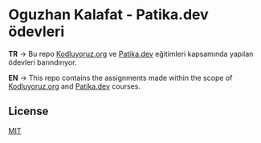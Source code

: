 # Oguzhan Kalafat - Patika.dev ödevleri

**TR** -> Bu repo [Kodluyoruz.org](www.kodluyoruz.org) ve [Patika.dev](app.patika.dev) eğitimleri kapsamında yapılan ödevleri barındırıyor.

**EN** -> This repo contains the assignments made within the scope of [Kodluyoruz.org](www.kodluyoruz.org) and [Patika.dev](app.patika.dev) courses.

## License
[MIT](https://choosealicense.com/licenses/mit)
